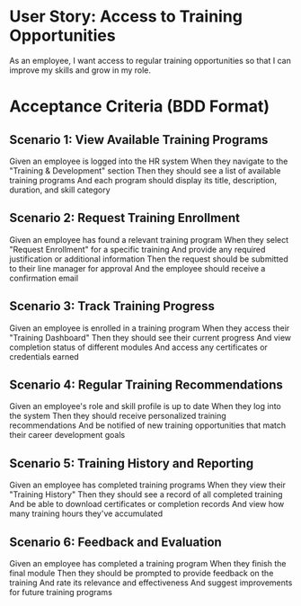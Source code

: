 # User Story: Access to Training Opportunities
As an employee, I want access to regular training opportunities so that I can improve my skills and grow in my role.

# Acceptance Criteria (BDD Format)
## Scenario 1: View Available Training Programs
Given an employee is logged into the HR system
When they navigate to the "Training & Development" section
Then they should see a list of available training programs
And each program should display its title, description, duration, and skill category

## Scenario 2: Request Training Enrollment
Given an employee has found a relevant training program
When they select "Request Enrollment" for a specific training
And provide any required justification or additional information
Then the request should be submitted to their line manager for approval
And the employee should receive a confirmation email

## Scenario 3: Track Training Progress
Given an employee is enrolled in a training program
When they access their "Training Dashboard"
Then they should see their current progress
And view completion status of different modules
And access any certificates or credentials earned

## Scenario 4: Regular Training Recommendations
Given an employee's role and skill profile is up to date
When they log into the system
Then they should receive personalized training recommendations
And be notified of new training opportunities that match their career development goals

## Scenario 5: Training History and Reporting
Given an employee has completed training programs
When they view their "Training History"
Then they should see a record of all completed training
And be able to download certificates or completion records
And view how many training hours they've accumulated

## Scenario 6: Feedback and Evaluation
Given an employee has completed a training program
When they finish the final module
Then they should be prompted to provide feedback on the training
And rate its relevance and effectiveness
And suggest improvements for future training programs 